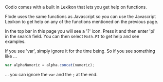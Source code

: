 Codio comes with a built in Lexikon that lets you get help on functions. 

Flode uses the same functions as Javascript so you can use the Javascript Lexikon to get help on any of the functions mentioned on the previous page.

In the top bar in this page you will see a '?' icon. Press it and then enter 'pi' in the search field. You can then select `Math.PI` to get help and see examples.

If you see 'var', simply ignore it for the time being. So if you see something like ...

```javascript
var alphaNumeric = alpha.concat(numeric);
```

... you can ignore the `var` and the `;` at the end.


